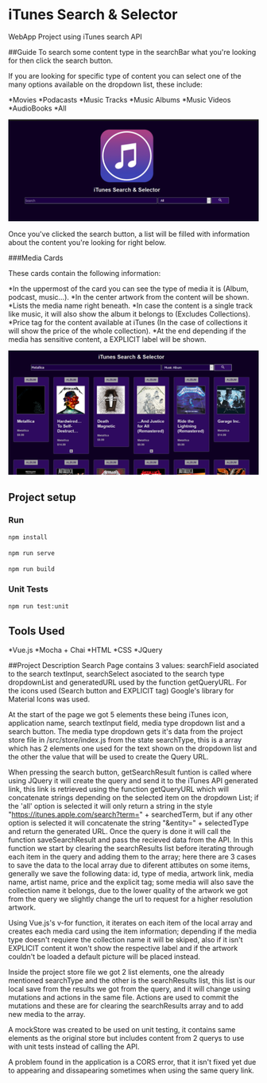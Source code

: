 # iTunes Search & Selector

WebApp Project using iTunes search API


##Guide
To search some content type in the searchBar what you're looking for then click the search button.

If you are looking for specific type of content you can select one of the many options available on the dropdown list, these include:

*Movies
*Podacasts
*Music Tracks
*Music Albums
*Music Videos
*AudioBooks
*All

![alt text](src/assets/searchHeader.png)

Once you've clicked the search button, a list will be filled with information about the content you're looking for right below.

###Media Cards

These cards contain the following information:

*In the uppermost of the card you can see the type of media it is (Album, podcast, music...).
*In the center artwork from the content will be shown.
*Lists the media name right beneath.
*In case the content is a single track like music, it will also show the album it belongs to (Excludes Collections).
*Price tag for the content available at iTunes (In the case of collections it will show the price of the whole collection).
*At the end depending if the media has sensitive content, a EXPLICIT label will be shown. 

![alt text](src/assets/searchList.png)


## Project setup

### Run
```
npm install

npm run serve

npm run build
```

### Unit Tests
```
npm run test:unit
```

## Tools Used

*Vue.js
*Mocha + Chai
*HTML
*CSS
*JQuery

##Project Description
Search Page contains 3 values: searchField asociated to the search textInput, searchSelect asociated to the search type dropdownList and generatedURL used by the function getQueryURL. For the icons used (Search button and EXPLICIT tag) Google's library for Material Icons was used.

At the start of the page we got 5 elements these being iTunes icon, application name, search textInput field, media type dropdown list and a search button. The media type dropdown gets it's data from the project store file in /src/store/index.js from the state searchType, this is a array which has 2 elements one used for the text shown on the dropdown list and the other the value that will be used to create the Query URL. 

When pressing the search button, getSearchResult funtion is called where using JQuery it will create the query and send it to the iTunes API generated link, this link is retrieved using the function getQueryURL which will concatenate strings depending on the selected item on the dropdown List; if the 'all' option is selected it will only return a string in the style "https://itunes.apple.com/search?term=" + searchedTerm, but if any other option is selected it will concatenate the string "&entity=" + selectedType and return the generated URL. Once the query is done it will call the function saveSearchResult and pass the recieved data from the API. In this function we start by clearing the searchResults list before iterating through each item in the query and adding them to the array; here there are 3 cases to save the data to the local array due to diferent attibutes on some items, generally we save the following data: id, type of media, artwork link, media name, artist name, price and the explicit tag; some media will also save the collection name it belongs, due to the lower quality of the artwork we got from the query we slightly change the url to request for a higher resolution artwork.

Using Vue.js's v-for function, it iterates on each item of the local array and creates each media card using the item information; depending if the media type doesn't requiere the collection name it will be skiped, also if it isn't EXPLICIT content it won't show the respective label and if the artwork couldn't be loaded a default picture will be placed instead.

Inside the project store file we got 2 list elements, one the already mentioned searchType and the other is the searchResults list, this list is our local save from the results we got from the query, and it will change using mutations and actions in the same file. Actions are used to commit the mutations and these are for clearing the searchResults array and to add new media to the array.

A mockStore was created to be used on unit testing, it contains same elements as the original store but includes content from 2 querys to use with unit tests instead of calling the API.

A problem found in the application is a CORS error, that it isn't fixed yet due to appearing and dissapearing sometimes when using the same query link.